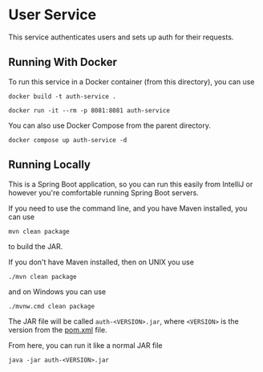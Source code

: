 # User Service

This service authenticates users and sets up auth for their requests.

## Running With Docker

To run this service in a Docker container (from this directory), you can use

```shell
docker build -t auth-service .
```

```shell
docker run -it --rm -p 8081:8081 auth-service
```

You can also use Docker Compose from the parent directory.

```shell
docker compose up auth-service -d
```

## Running Locally

This is a Spring Boot application, so you can run this easily from IntelliJ or
however you're comfortable running Spring Boot servers.

If you need to use the command line, and you have Maven installed, you can use

```shell
mvn clean package
```

to build the JAR.

If you don't have Maven installed, then on UNIX you use

```shell
./mvn clean package
```

and on Windows you can use

```shell
./mvnw.cmd clean package
```

The JAR file will be called `auth-<VERSION>.jar`, where `<VERSION>` is the
version from the [pom.xml](./pom.xml) file.

From here, you can run it like a normal JAR file

```shell
java -jar auth-<VERSION>.jar
```